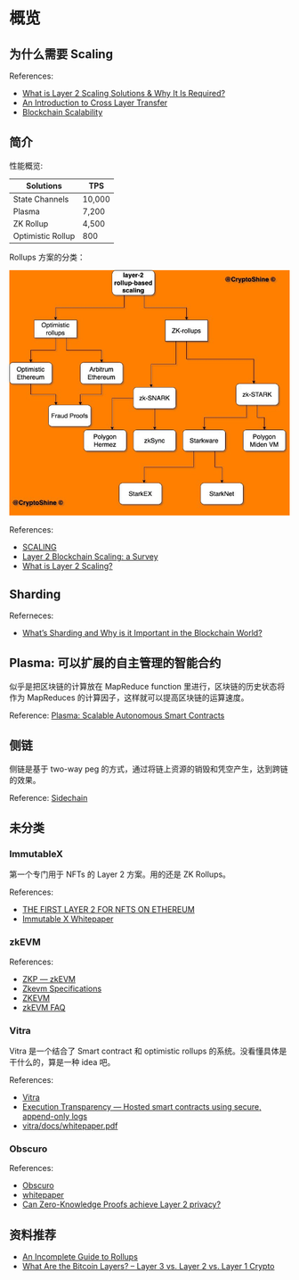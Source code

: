 # 概览

## 为什么需要 Scaling

References:

- [What is Layer 2 Scaling Solutions & Why It Is Required?](https://medium.com/crypto-wisdom/what-is-layer-2-scaling-solutions-why-it-is-required-66b8dbf3bc9c)
- [An Introduction to Cross Layer Transfer](https://medium.com/onther-tech/an-introduction-to-cross-layer-transfer-af7e7183c0b9)
- [Blockchain Scalability](https://medium.com/iovlabs-innovation-stories/blockchain-scalability-4dce74382930)

## 简介

性能概览:

|Solutions|TPS|
|-|-|
|State Channels|10,000|
|Plasma|7,200|
|ZK Rollup|4,500|
|Optimistic Rollup|800|

Rollups 方案的分类：

![80](./assets/1.jpeg)

References:
- [SCALING](https://ethereum.org/en/developers/docs/scaling/)
- [Layer 2 Blockchain Scaling: a Survey](https://arxiv.org/pdf/2107.10881.pdf)
- [What is Layer 2 Scaling?](https://tlu.tarilabs.com/scaling/layer2scaling-survey)

## Sharding

Referneces:
- [What’s Sharding and Why is it Important in the Blockchain World?](https://blog.cryptostars.is/whats-sharding-and-why-is-it-important-in-the-blockchain-world-2dfbcf509627)

## Plasma: 可以扩展的自主管理的智能合约

似乎是把区块链的计算放在 MapReduce function 里进行，区块链的历史状态将作为 MapReduces 的计算因子，这样就可以提高区块链的运算速度。

Reference: [Plasma: Scalable Autonomous Smart Contracts](https://plasma.io/plasma.pdf)

## 侧链

侧链是基于 two-way peg 的方式，通过将链上资源的销毁和凭空产生，达到跨链的效果。

Reference: [Sidechain](https://en.bitcoin.it/wiki/Sidechain)

## 未分类

### ImmutableX

第一个专门用于 NFTs 的 Layer 2 方案。用的还是 ZK Rollups。

References:
- [THE FIRST LAYER 2 FOR NFTS ON ETHEREUM](https://www.immutable.com/)
- [Immutable X Whitepaper](https://support.immutable.com/hc/en-us/articles/4405227590799)

### zkEVM

References: 

- [ZKP — zkEVM](https://starli.medium.com/zkp-zkevm-a9b046789b4e)
- [Zkevm Specifications](https://github.com/appliedzkp/zkevm-specs)
- [ZKEVM](https://hackmd.io/Hy_nqH4yTOmjjS9nbOArgw)
- [zkEVM FAQ](https://docs.zksync.io/zkevm/#general)

### Vitra

Vitra 是一个结合了 Smart contract 和 optimistic rollups 的系统。没看懂具体是干什么的，算是一种 idea 吧。

References:
- [Vitra](https://github.com/pfrazee/vitra)
- [Execution Transparency — Hosted smart contracts using secure, append-only logs](https://paulfrazee.medium.com/execution-transparency-hosted-smart-contracts-using-secure-append-only-logs-51c35b3d057f)
- [vitra/docs/whitepaper.pdf](https://github.com/pfrazee/vitra/blob/master/docs/whitepaper.pdf)

### Obscuro

References:
- [Obscuro](http://obscu.ro/)
- [whitepaper](https://whitepaper.obscu.ro/obscuro-whitepaper/abstract.html)
- [Can Zero-Knowledge Proofs achieve Layer 2 privacy?](https://medium.com/coinmonks/can-zero-knowledge-proofs-achieve-layer-2-privacy-71850ca60ae7)

## 资料推荐

- [An Incomplete Guide to Rollups](https://vitalik.ca/general/2021/01/05/rollup.html)
- [What Are the Bitcoin Layers? – Layer 3 vs. Layer 2 vs. Layer 1 Crypto](https://phemex.com/academy/bitcoin-layer-1-vs-2-vs-3)

